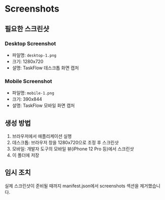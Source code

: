 # Screenshots

## 필요한 스크린샷

### Desktop Screenshot
- 파일명: `desktop-1.png`
- 크기: 1280x720
- 설명: TaskFlow 데스크톱 화면 캡처

### Mobile Screenshot
- 파일명: `mobile-1.png`
- 크기: 390x844
- 설명: TaskFlow 모바일 화면 캡처

## 생성 방법

1. 브라우저에서 애플리케이션 실행
2. 데스크톱: 브라우저 창을 1280x720으로 조정 후 스크린샷
3. 모바일: 개발자 도구의 모바일 뷰(iPhone 12 Pro 등)에서 스크린샷
4. 이 폴더에 저장

## 임시 조치

실제 스크린샷이 준비될 때까지 manifest.json에서 screenshots 섹션을 제거했습니다.